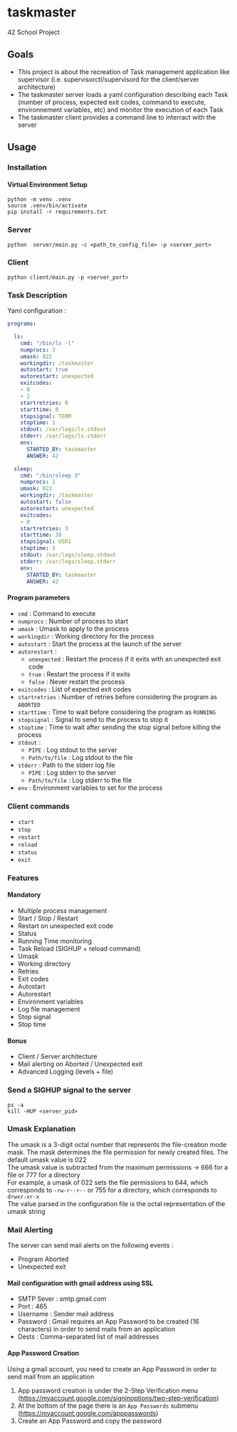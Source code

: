 # taskmaster
42 School Project

## Goals

- This project is about the recreation of Task management application like supervisor (i.e. supervisorctl/supervisord for the client/server architecture)
- The taskmaster server loads a yaml configuration describing each Task (number of process, expected exit codes, command to execute, environnement variables, etc) and monitor the execution of each Task
- The taskmaster client provides a command line to interract with the server


## Usage

### Installation


#### Virtual Environment Setup

```shell
python -m venv .venv
source .venv/bin/activate
pip install -r requirements.txt
```

### Server

```shell
python  server/main.py -c <path_to_config_file> -p <server_port>
```

### Client

```shell
python client/main.py -p <server_port>
```


### Task Description

Yaml configuration :

```yaml
programs:

  ls:
    cmd: "/bin/ls -l"
    numprocs: 3
    umask: 022
    workingdir: /taskmaster
    autostart: true
    autorestart: unexpected
    exitcodes:
    - 0
    - 2
    startretries: 0
    starttime: 0
    stopsignal: TERM
    stoptime: 1
    stdout: /var/logs/ls.stdout
    stderr: /var/logs/ls.stderr
    env:
      STARTED_BY: taskmaster
      ANSWER: 42

  sleep:
    cmd: "/bin/sleep 3"
    numprocs: 1
    umask: 022
    workingdir: /taskmaster
    autostart: false
    autorestart: unexpected
    exitcodes:
    - 0
    startretries: 3
    starttime: 10
    stopsignal: USR1
    stoptime: 3
    stdout: /var/logs/sleep.stdout
    stderr: /var/logs/sleep.stderr
    env:
      STARTED_BY: taskmaster
      ANSWER: 42
```

#### Program parameters

- `cmd` : Command to execute
- `numprocs` : Number of process to start
- `umask` : Umask to apply to the process
- `workingdir` : Working directory for the process
- `autostart` : Start the process at the launch of the server
- `autorestart` : 
  - `unexpected` : Restart the process if it exits with an unexpected exit code
  - `true` : Restart the process if it exits
  - `false` : Never restart the process
- `exitcodes` : List of expected exit codes
- `startretries` : Number of retries before considering the program as `ABORTED`
- `starttime` : Time to wait before considering the program as `RUNNING`
- `stopsignal` : Signal to send to the process to stop it
- `stoptime` : Time to wait after sending the stop signal before killing the process
- `stdout` : 
  - `PIPE` : Log stdout to the server
  - `Path/to/file` : Log stdout to the file
- `stderr` : Path to the stderr log file
  - `PIPE` : Log stderr to the server
  - `Path/to/file` : Log stderr to the file
- `env` : Environment variables to set for the process


### Client commands

- `start` <program>
- `stop` <program>
- `restart` <program>
- `reload`
- `status`
- `exit`

### Features

#### Mandatory

- Multiple process management
- Start / Stop / Restart
- Restart on unexpected exit code
- Status
- Running Time monitoring
- Task Reload (SIGHUP + reload command)
- Umask
- Working directory
- Retries
- Exit codes
- Autostart
- Autorestart
- Environment variables
- Log file management
- Stop signal
- Stop time


#### Bonus

- Client / Server architecture
- Mail alerting on Aborted / Unexpected exit
- Advanced Logging (levels + file)



### Send a SIGHUP signal to the server

```shell
ps -a
kill -HUP <server_pid>
```


### Umask Explanation

The umask is a 3-digit octal number that represents the file-creation mode mask. The mask determines the file permission for newly created files. The default umask value is 022  
The umask value is subtracted from the maximum permissions -> 666 for a file or 777 for a directory  
For example, a umask of 022 sets the file permissions to 644, which corresponds to `-rw-r--r--` or 755 for a directory, which corresponds to `drwxr-xr-x`  
The value parsed in the configuration file is the octal representation of the umask string    


### Mail Alerting

The server can send mail alerts on the following events :
- Program Aborted
- Unexpected exit

#### Mail configuration with gmail address using SSL

- SMTP Sever : smtp.gmail.com
- Port : 465
- Username : Sender mail address
- Password : Gmail requires an App Password to be created (16 characters) in order to send mails from an application
- Dests : Comma-separated list of mail addresses


#### App Password Creation

Using a gmail account, you need to create an App Password in order to send mail from an application  

1) App password creation is under the 2-Step Verification menu (https://myaccount.google.com/signinoptions/two-step-verification)
2) At the bottom of the page there is an `App Passwords` submenu (https://myaccount.google.com/apppasswords)
3) Create an App Password and copy the password
